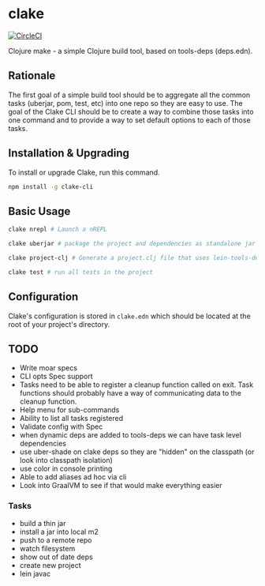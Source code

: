 # clake

[![CircleCI](https://circleci.com/gh/ComputeSoftware/clake.svg?style=svg)](https://circleci.com/gh/ComputeSoftware/clake)

Clojure make - a simple Clojure build tool, based on tools-deps (deps.edn).

## Rationale

The first goal of a simple build tool should be to aggregate all the common 
tasks (uberjar, pom, test, etc) into one repo so they are easy to use. The goal 
of the Clake CLI should be to create a way to combine those tasks into one 
command and to provide a way to set default options to each of those tasks.

## Installation & Upgrading

To install or upgrade Clake, run this command.

```bash
npm install -g clake-cli
```

## Basic Usage

```bash
clake nrepl # Launch a nREPL

clake uberjar # package the project and dependencies as standalone jar

clake project-clj # Generate a project.clj file that uses lein-tools-deps

clake test # run all tests in the project
```


## Configuration

Clake's configuration is stored in `clake.edn` which should be located at the 
root of your project's directory. 


## TODO

- Write moar specs
- CLI opts Spec support
- Tasks need to be able to register a cleanup function called on exit. Task functions
should probably have a way of communicating data to the cleanup function.
- Help menu for sub-commands
- Ability to list all tasks registered
- Validate config with Spec
- when dynamic deps are added to tools-deps we can have task level dependencies
- use uber-shade on clake deps so they are "hidden" on the classpath (or look into classpath isolation)
- use color in console printing
- Able to add aliases ad hoc via cli
- Look into GraalVM to see if that would make everything easier

### Tasks

- build a thin jar
- install a jar into local m2
- push to a remote repo
- watch filesystem
- show out of date deps
- create new project
- lein javac